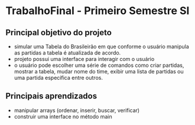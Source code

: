 # TrabalhoFinal - Primeiro Semestre SI
## Principal objetivo do projeto
- simular uma Tabela do Brasileirão em que conforme o usuário manipula as partidas a tabela é atualizada de acordo.
- projeto possui uma interface para interagir com o usuário
- o usuário pode escolher uma série de comandos como criar partidas, mostrar a tabela, mudar nome do time,
exibir uma lista de partidas ou uma partida específica entre outros.

## Principais aprendizados
- manipular arrays (ordenar, inserir, buscar, verificar)
- construir uma interface no método main
